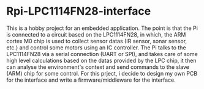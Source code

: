 # Rpi-LPC1114FN28-interface

This is a hobby project for an embedded application.  The point is that the Pi  is connected to a circuit based on the LPC1114FN28, in which, the ARM cortex M0 chip is used to collect sensor datas (IR sensor, sonar sensor, etc.) and control some motors using an IC controller. The Pi talks to the LPC1114FN28 via a serial connection (UART or SPI), and takes care of some high level calculations based on the datas provided by the LPC chip, it then can analyse the environment's context and send commands to the slave (ARM) chip for some control. For this prject, i decide to design my own PCB for the interface and write a firmware/middleware for  the interface.
